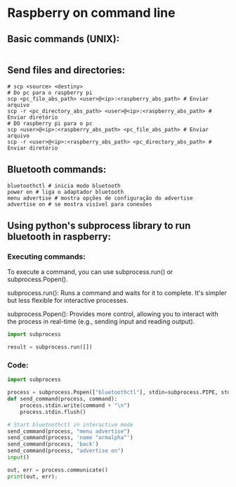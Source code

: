 # Raspberry on command line

## Basic commands (UNIX):
```shell

```

## Send files and directories:
```shell
# scp <source> <destiny>
# Do pc para o raspberry pi
scp <pc_file_abs_path> <user>@<ip>:<raspberry_abs_path> # Enviar arquivo
scp -r <pc_directory_abs_path> <user>@<ip>:<raspberry_abs_path> # Enviar diretório
# DO raspberry pi para o pc
scp <user>@<ip>:<raspberry_abs_path> <pc_file_abs_path> # Enviar arquivo
scp -r <user>@<ip>:<raspberry_abs_path> <pc_directory_abs_path> # Enviar diretório
```

## Bluetooth commands:

```shell
bluetoothctl # inicia modo bluetooth
power on # liga o adaptador bluetooth
menu advertise # mostra opções de configuração do advertise
advertise on # se mostra visível para conexões
```

## Using python's subprocess library to run bluetooth in raspberry:

### Executing commands:
To execute a command, you can use subprocess.run() or subprocess.Popen().

subprocess.run(): Runs a command and waits for it to complete. It's simpler but less flexible for interactive processes.

subprocess.Popen(): Provides more control, allowing you to interact with the process in real-time (e.g., sending input and reading output).

```python
import subprocess

result = subprocess.run([])
```

### Code:

```python
import subprocess

process = subprocess.Popen(["bluetoothctl"], stdin=subprocess.PIPE, stdout=subproc># Used to send a command to a process
def send_command(process, command):
    process.stdin.write(command + "\n")
    process.stdin.flush()

# Start bluetoothctl in interactive mode
send_command(process, "menu advertise")
send_command(process, 'name "armalpha"')
send_command(process, 'back')
send_command(process, "advertise on")
input()

out, err = process.communicate()
print(out, err);

```